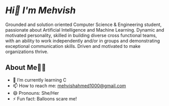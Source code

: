# *Hi👋 I'm Mehvish*

Grounded and solution oriented Computer Science & Engineering student, passionate about Artificial Intelligence and Machine Learning. Dynamic and motivated personality, skilled in building diverse cross functional teams, with an ability to work independently and/or in groups and demonstrating exceptional communication skills. Driven and motivated to make organizations thrive.

## About Me👩‍🎓
- 🌱 I’m currently learning C
- 📫 How to reach me: mehvishahmed1000@gmail.com
- 😄 Pronouns: She/Her
- ⚡ Fun fact: Balloons scare me!

